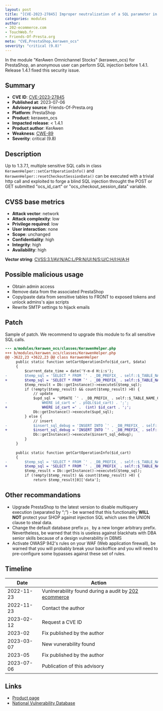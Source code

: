 ```yaml
---
layout: post
title: "[CVE-2023-27845] Improper neutralization of a SQL parameter in KerAwen Omnichannel Stocks module for PrestaShop"
categories: modules
author:
- 202-ecommerce.com
- TouchWeb.fr
- Friends-Of-Presta.org
meta: "CVE,PrestaShop,kerawen_ocs"
severity: "critical (9.8)"
---
```


In the module "KerAwen Omnichannel Stocks" (kerawen_ocs) for PrestaShop, an anonymous user can perform SQL injection before 1.4.1. Release 1.4.1 fixed this security issue.


## Summary

* **CVE ID**: [CVE-2023-27845](https://cve.mitre.org/cgi-bin/cvename.cgi?name=CVE-2023-27845)
* **Published at**: 2023-07-06
* **Advisory source**: Friends-Of-Presta.org
* **Platform**: PrestaShop
* **Product**: kerawen_ocs
* **Impacted release**: < 1.4.1
* **Product author**: KerAwen
* **Weakness**: [CWE-89](https://cwe.mitre.org/data/definitions/89.html)
* **Severity**: critical (9.8)

## Description

Up to 1.3.7.1, multiple sensitive SQL calls in class `KerawenHelper::setCartOperationInfo()` and  `KerawenHelper::resetCheckoutSessionData()` can be executed with a trivial http call and exploited to forge a blind SQL injection throught the POST or GET submitted "ocs_id_cart" or "ocs_checkout_session_data" variable.

## CVSS base metrics

* **Attack vector**: network
* **Attack complexity**: low
* **Privilege required**: low
* **User interaction**: none
* **Scope**: unchanged
* **Confidentiality**: high
* **Integrity**: high
* **Availability**: high

**Vector string**: [CVSS:3.1/AV:N/AC:L/PR:N/UI:N/S:U/C:H/I:H/A:H](https://nvd.nist.gov/vuln-metrics/cvss/v3-calculator?vector=AV:N/AC:L/PR:N/UI:N/S:U/C:H/I:H/A:H)

## Possible malicious usage

* Obtain admin access
* Remove data from the associated PrestaShop
* Copy/paste data from sensitive tables to FRONT to exposed tokens and unlock admins's ajax scripts
* Rewrite SMTP settings to hijack emails

## Patch

Sample of patch. We recommend to upgrade this module to fix all sensitive SQL calls.

```diff
--- a/modules/kerawen_ocs/classes/KerawenHelper.php
+++ b/modules/kerawen_ocs/classes/KerawenHelper.php
@@ -3622,23 +3622,23 @@ class KerawenHelper
     public static function setCartOperationInfo($id_cart, $data)
     {
         $current_date_time = date('Y-m-d H:i:s');
-        $temp_sql = 'SELECT * FROM `' . _DB_PREFIX_ . self::$_TABLE_NAME_CART_OPERATION_INFO . '` WHERE  id_cart = '.pSQL($id_cart);
+        $temp_sql = 'SELECT * FROM `' . _DB_PREFIX_ . self::$_TABLE_NAME_CART_OPERATION_INFO . '` WHERE  id_cart = '. (int) $id_cart;
         $temp_result = Db::getInstance()->executeS($temp_sql);
         if (!empty($temp_result) && count($temp_result) >0) {
             // update
             $upd_sql = 'UPDATE `' . _DB_PREFIX_ . self::$_TABLE_NAME_CART_OPERATION_INFO . '` SET `data`= "' . pSQL($data) . '" ,`date_update`="' . pSQL($current_date_time) . '"
-                WHERE id_cart =' . pSQL($id_cart) . ';';
+                WHERE id_cart =' .  (int) $id_cart . ';';
             Db::getInstance()->execute($upd_sql);
         } else {
             // insert
-            $insert_sql_debug = 'INSERT INTO `' . _DB_PREFIX_ . self::$_TABLE_NAME_CART_OPERATION_INFO . '` ( `id_cart`, `data`, `date_add`, `date_update`) VALUES  ( '.pSQL($id_cart).', "' . pSQL($data) . '","' . pSQL($current_date_time) . '","' . pSQL($current_date_time) . '");';
+            $insert_sql_debug = 'INSERT INTO `' . _DB_PREFIX_ . self::$_TABLE_NAME_CART_OPERATION_INFO . '` ( `id_cart`, `data`, `date_add`, `date_update`) VALUES  ( '. (int) $id_cart.', "' . pSQL($data) . '","' . pSQL($current_date_time) . '","' . pSQL($current_date_time) . '");';
             Db::getInstance()->execute($insert_sql_debug);
         }
     }
 
     public static function getCartOperationInfo($id_cart)
     {
-        $temp_sql = 'SELECT * FROM `' . _DB_PREFIX_ . self::$_TABLE_NAME_CART_OPERATION_INFO . '` WHERE  id_cart = '.pSQL($id_cart);
+        $temp_sql = 'SELECT * FROM `' . _DB_PREFIX_ . self::$_TABLE_NAME_CART_OPERATION_INFO . '` WHERE  id_cart = '. (int) $id_cart;
         $temp_result = Db::getInstance()->executeS($temp_sql);
         if (!empty($temp_result) && count($temp_result) >0) {
             return $temp_result[0]['data'];
```

## Other recommandations

* Upgrade PrestaShop to the latest version to disable multiquery execution (separated by “;”) - be warned that this functionality **WILL NOT** protect your SHOP against injection SQL which uses the UNION clause to steal data.
* Change the default database prefix `ps_` by a new longer arbitrary prefix. Nevertheless, be warned that this is useless against blackhats with DBA senior skills because of a design vulnerability in DBMS
* Activate OWASP 942's rules on your WAF (Web application firewall), be warned that you will probably break your backoffice and you will need to pre-configure some bypasses against these set of rules.

## Timeline

| Date | Action |
|--|--|
| 2022-11-23 | Vunlnerability found during a audit by [202 ecommerce](https://www.202-ecommerce.com/) |
| 2022-11-23 | Contact the author |
| 2023-02-12 | Request a CVE ID |
| 2023-02 | Fix published by the author |
| 2023-03-07 | New vunerability found |
| 2023-05 | Fix published by the author |
| 2023-07-06 | Publication of this advisory |

## Links

* [Product page](https://kerawen.com/logiciel-de-caisse/)
* [National Vulnerability Database](https://nvd.nist.gov/vuln/detail/CVE-2023-27845)


